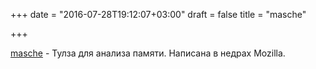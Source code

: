 +++
date = "2016-07-28T19:12:07+03:00"
draft = false
title = "masche"

+++

<p><a href="https://github.com/mozilla/masche">masche</a>&nbsp;- Тулза для анализа памяти. Написана в недрах Mozilla.</p>

